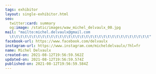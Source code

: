 ```yaml
---
tags: exhibitor
layout: single-exhibitor.html
seo:
  twitter:card: summary
  og:image: /static/images/waw_michel_delvaulx_00.jpg
mail: "mailto:michel.delvaulx@gmail.com
  \t\t\t\t\t\t\t\t\t\t\t\t\t\t\t\t\t\t\t\t\t\t\t\t\t\t\t\t\t\t\t\t"
facebook-url: https://www.facebook.com/delvaulx
instagram-url: https://www.instagram.com/micheldelvaulx/?hl=fr
name: Michel Delvaulx
created-on: 2021-08-12T19:56:59.562Z
updated-on: 2021-08-12T19:56:59.574Z
published-on: 2021-08-12T19:56:59.584Z
---
```

